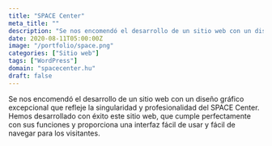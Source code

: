 ```yaml
---
title: "SPACE Center"
meta_title: ""
description: "Se nos encomendó el desarrollo de un sitio web con un diseño gráfico excepcional"
date: 2020-08-11T05:00:00Z
image: "/portfolio/space.png"
categories: ["Sitio web"]
tags: ["WordPress"]
domain: "spacecenter.hu"
draft: false
---
```


Se nos encomendó el desarrollo de un sitio web con un diseño gráfico excepcional que refleje la singularidad y profesionalidad del SPACE Center. Hemos desarrollado con éxito este sitio web, que cumple perfectamente con sus funciones y proporciona una interfaz fácil de usar y fácil de navegar para los visitantes.
